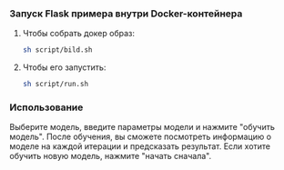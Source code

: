### Запуск Flask примера внутри Docker-контейнера
1. Чтобы собрать докер образ:
   ```bash
   sh script/bild.sh
   ```
2. Чтобы его запустить:
   ```bash
   sh script/run.sh
   ```
### Использование
Выберите модель, введите параметры модели и нажмите "обучить модель".
После обучения, вы сможете посмотреть информацию о моделе на каждой итерации и 
предсказать результат. Если хотите обучить новую модель, нажмите "начать сначала".